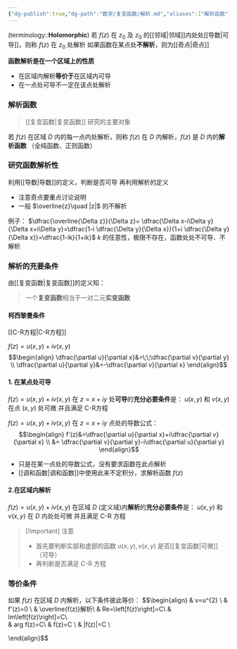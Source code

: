 ```yaml
---
{"dg-publish":true,"dg-path":"数学/复变函数/解析.md","aliases":["解析函数"],"permalink":"/数学/复变函数/解析/","dgPassFrontmatter":true,"noteIcon":"","created":"2024-05-21T15:20:28.678+08:00","updated":"2024-09-20T15:39:12.162+08:00"}
---
```



(terminology::**Holomorphic**)
若 $f(z)$ 在 $z_{0}$ 及 $z_{0}$ 的[[邻域\|邻域]]内处处[[导数\|可导]]，则称 $f(z)$ 在 $z_{0}$ 处解析
如果函数在某点处**不解析**，则为[[奇点\|奇点]]

**函数解析是在一个区域上的性质**
- 在区域内解析**等价于**在区域内可导
- 在一点处可导不一定在该点处解析

### 解析函数
> [[复变函数\|复变函数]] 研究的主要对象

若 $f(z)$ 在区域 $D$ 内的每一点内处解析，则称 $f(z)$ 在 $D$ 内解析，$f(z)$ 是 $D$ 内的**解析函数**
（全纯函数、正则函数）
### 研究函数解析性
利用[[导数\|导数]]的定义，判断是否可导
再利用解析的定义

- 注意奇点要重点讨论说明
- 一般 $\overline{z}\quad |z|$ 的不解析

例子：
$\dfrac{\overline{\Delta z}}{\Delta z}= \dfrac{\Delta x-i\Delta y}{\Delta x+i\Delta y}=\dfrac{1-i \dfrac{\Delta y}{\Delta x}}{1+i \dfrac{\Delta y}{\Delta x}}=\dfrac{1-ik}{1+ik}$
$k$ 的任意性，极限不存在，函数处处不可导、不解析

### 解析的充要条件
由[[复变函数\|复变函数]]的定义知：

>一个**复变函数**相当于一对二元**实变函数** 

#### 柯西黎曼条件
[[C-R方程\|C-R方程]]

$f(z)=u(x,y)+iv(x,y)$ 
$$\begin{align}
\dfrac{\partial u}{\partial x}&=\;\;\dfrac{\partial v}{\partial y} \\
\dfrac{\partial u}{\partial y}&=-\dfrac{\partial v}{\partial x}    
\end{align}$$


#### 1. 在某点处可导
$f(z)=u(x,y)+iv(x,y)$ 
在 $z=x+iy$ 处**可导**的**充分必要条件**是：
$u(x,y)$ 和 $v(x,y)$ 在点 $(x,y)$ 处可微
并且满足 C-R方程

$f(z)=u(x,y)+iv(x,y)$ 在 $z=x+iy$ 点处的导数公式：
$$\begin{align}
f'(z)&=\dfrac{\partial u}{\partial x}+i\dfrac{\partial v}{\partial x} \\
&= \dfrac{\partial v}{\partial y}-i\dfrac{\partial u}{\partial y}  
\end{align}$$
- 只是在某一点处的导数公式，没有要求函数在此点解析
-  [[调和函数\|调和函数]]中使用此来不定积分，求解析函数 $f(z)$
#### 2.在区域内解析
$f(z)=u(x,y)+iv(x,y)$ 
在区域 $D$ (定义域)内**解析**的**充分必要条件**是： 
$u(x,y)$ 和 $v(x,y)$ 在 $D$ 内处处可微
并且满足 C-R 方程

>[!important] 注意
>- 首先要判断实部和虚部的函数 $u(x,y),v(x,y)$ 是否[[复变函数\|可微]]（可导）
>- 再判断是否满足 C-R 方程


### 等价条件
如果 $f(z)$ 在区域 $D$ 内解析，以下条件彼此等价：
$$\begin{align}
 & v=u^{2}    \\
 & f'(z)=0 \\
 & \overline{f(z)}解析\\
 & Re=\left[f(z)\right]=C\\ 
 & Im\left[f(z)\right]=C\\  
 & arg f(z)=C\\
 & f(z)=C \\
 &  |f(z)|=C  \\

\end{align}$$

